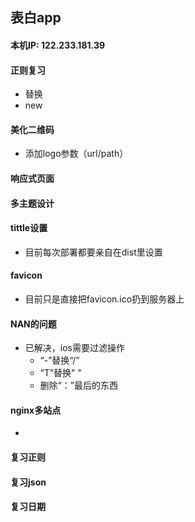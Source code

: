 ## 表白app

#### 本机IP: 122.233.181.39 

#### 正则复习

* 替换
* new

#### 美化二维码

* 添加logo参数（url/path）

#### 响应式页面

#### 多主题设计

#### tittle设置

* 目前每次部署都要亲自在dist里设置

#### favicon

* 目前只是直接把favicon.ico扔到服务器上

#### NAN的问题

* 已解决，ios需要过滤操作
  * “-”替换“/”
  * “T”替换" "
  * 删除“：”最后的东西

#### nginx多站点

* 

#### 复习正则

#### 复习json

#### 复习日期